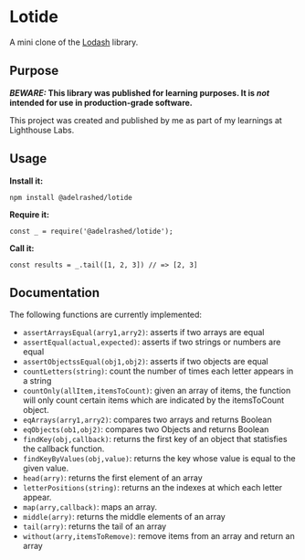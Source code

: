 # Lotide

A mini clone of the [Lodash](https://lodash.com) library.

## Purpose

**_BEWARE:_ This library was published for learning purposes. It is _not_ intended for use in production-grade software.**

This project was created and published by me as part of my learnings at Lighthouse Labs. 

## Usage

**Install it:**

`npm install @adelrashed/lotide`

**Require it:**

`const _ = require('@adelrashed/lotide');`

**Call it:**

`const results = _.tail([1, 2, 3]) // => [2, 3]`

## Documentation

The following functions are currently implemented:

* `assertArraysEqual(arry1,arry2)`: asserts if two arrays are equal
* `assertEqual(actual,expected)`: asserts if two strings or numbers are equal
* `assertObjectssEqual(obj1,obj2)`: asserts if two objects are equal
* `countLetters(string)`: count the number of times each letter appears in a string
* `countOnly(allItem,itemsToCount)`: given an array of items, the function will only count certain items which are indicated by the itemsToCount object.
* `eqArrays(arry1,arry2)`: compares two arrays and returns Boolean
* `eqObjects(ob1,obj2)`: compares two Objects and returns Boolean
* `findKey(obj,callback)`: returns the first key of an object that statisfies the callback function.
* `findKeyByValues(obj,value)`: returns the key whose value is equal to the given value.
* `head(arry)`: returns the first element of an array
* `letterPositions(string)`: returns an the indexes at which each letter appear.
* `map(arry,callback)`: maps an array.
* `middle(arry)`: returns the middle elements of an array
* `tail(arry)`: returns the tail of an array
* `without(arry,itemsToRemove)`: remove items from an array and return an array 


